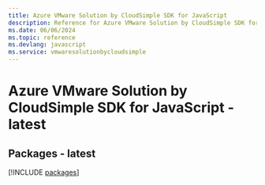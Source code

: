 ```yaml
---
title: Azure VMware Solution by CloudSimple SDK for JavaScript
description: Reference for Azure VMware Solution by CloudSimple SDK for JavaScript
ms.date: 06/06/2024
ms.topic: reference
ms.devlang: javascript
ms.service: vmwaresolutionbycloudsimple
---
```

# Azure VMware Solution by CloudSimple SDK for JavaScript - latest
## Packages - latest
[!INCLUDE [packages](vmware-solution-by-cloudsimple-index.md)]